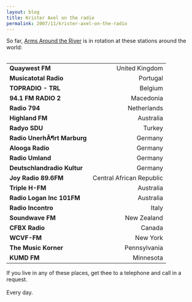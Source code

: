```yaml
---
layout: blog
title: Krister Axel on the radio
permalink: 2007/11/krister-axel-on-the-radio
---
```


<p>So far, <a href="http://vesuvi.us/products/arms-around-the-river">Arms Around the River</a> is in rotation at these stations around the world:<br />
<br /></p>
<table>
<tr>
<td><b>Quaywest FM</b></td>
<td align="right">United Kingdom</td>
</tr>
<tr>
<td><b>Musicatotal Radio</b></td>
<td align="right">Portugal</td>
</tr>
<tr>
<td><b>TOPRADIO  - TRL</b></td>
<td align="right">Belgium</td>
</tr>
<tr>
<td><b>94.1 FM RADIO 2</b></td>
<td align="right">Macedonia</td>
</tr>
<tr>
<td><b>Radio 794</b></td>
<td align="right">Netherlands</td>
</tr>
<tr>
<td><b>Highland FM</b></td>
<td align="right">Australia</td>
</tr>
<tr>
<td><b>Radyo SDU</b></td>
<td align="right">Turkey</td>
</tr>
<tr>
<td><b>Radio UnerhÃ¶rt Marburg</b></td>
<td align="right">Germany</td>
</tr>
<tr>
<td><b>Alooga Radio</b></td>
<td align="right">Germany</td>
</tr>
<tr>
<td><b>Radio Umland</b></td>
<td align="right">Germany</td>
</tr>
<tr>
<td><b>Deutschlandradio Kultur</b></td>
<td align="right">Germany</td>
</tr>
<tr>
<td><b>Joy Radio 89.6FM</b></td>
<td align="right">Central African Republic</td>
</tr>
<tr>
<td><b>Triple H-FM</b></td>
<td align="right">Australia</td>
</tr>
<tr>
<td><b>Radio Logan Inc 101FM</b></td>
<td align="right">Australia</td>
</tr>
<tr>
<td><b>Radio Incontro</b></td>
<td align="right">Italy</td>
</tr>
<tr>
<td><b>Soundwave FM</b></td>
<td align="right">New Zealand</td>
</tr>
<tr>
<td><b>CFBX Radio</b></td>
<td align="right">Canada</td>
</tr>
<tr>
<td><b>WCVF-FM</b></td>
<td align="right">New York</td>
</tr>
<tr>
<td><b>The Music Korner</b></td>
<td align="right">Pennsylvania</td>
</tr>
<tr>
<td><b>KUMD FM</b></td>
<td align="right">Minnesota</td>
</tr>
</table>
<p>If you live in any of these places, get thee to a telephone and call in a request. <br /><br />
Every day.</p>
